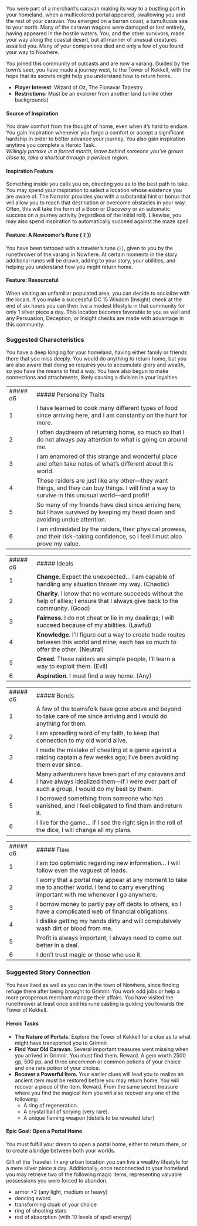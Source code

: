 You were part of a merchant’s caravan making its way to a bustling port in your homeland, when a multicolored portal appeared, swallowing you and the rest of your caravan. You emerged on a barren coast, a tumultuous sea to your north. Many of the caravan wagons were damaged or lost entirely, having appeared in the hostile waters. You, and the other survivors, made your way along the coastal desert, but all manner of unusual creatures assailed you. Many of your companions died and only a few of you found your way to Nowhere.

You joined this community of outcasts and are now a varang. Guided by the town’s seer, you have made a journey west, to the Tower of Kekkell, with the hope that its secrets might help you understand how to return home.
- **Player Interest**: Wizard of Oz, The Fionavar Tapestry 
- **Restrictions:** Must be an explorer from another land (unlike other backgrounds)

#### Source of Inspiration
You draw comfort from the thought of home, even when it’s hard to endure. You gain inspiration whenever you forgo a comfort or accept a significant hardship in order to better advance your journey.  You also gain inspiration anytime you complete a Heroic Task.<br>
*Willingly partake in a forced march, leave behind someone you’ve grown close to, take a shortcut through a perilous region.*

#### Inspiration Feature
Something inside you calls you on, directing you as to the best path to take. You may spend your inspiration to select a location whose existence you are aware of. The Narrator provides you with a substantial hint or bonus that will allow you to reach that destination or overcome obstacles in your way. Often, this will take the form of a Boon or Discovery or an automatic success on a journey activity (regardless of the initial roll). Likewise, you may also spend inspiration to automatically succeed against the maze spell.

#### Feature: A Newcomer’s Rune ( ᚱ ))

You have been tattooed with a traveler’s rune (ᚱ), given to you by the runethrower of the varang in Nowhere. At certain moments in the story additional runes will be drawn, adding to your story, your abilities, and helping you understand how you might return home.

  

#### Feature: Resourceful

When visiting an unfamiliar populated area, you can decide to socialize with the locals. If you make a successful DC 15 Wisdom (Insight) check at the end of six hours you can then live a modest lifestyle in that community for only 1 silver piece a day. This location becomes favorable to you as well and any Persuasion, Deception, or Insight checks are made with advantage in this community.

### Suggested Characteristics

You have a deep longing for your homeland, having either family or friends there that you miss deeply. You would do anything to return home, but you are also aware that doing so requires you to accumulate glory and wealth, so you have the means to find a way. You have also begun to make connections and attachments, likely causing a division in your loyalties.  

  

|   |   |
|---|---|
|##### d6|##### Personality Traits|
|1|I have learned to cook many different types of food since arriving here, and I am constantly on the hunt for more.|
|2|I often daydream of returning home, so much so that I do not always pay attention to what is going on around me.|
|3|I am enamored of this strange and wonderful place and often take notes of what’s different about this world.|
|4|These raiders are just like any other—they want things, and they can buy things. I will find a way to survive in this unusual world—and profit!|
|5|So many of my friends have died since arriving here, but I have survived by keeping my head down and avoiding undue attention.|
|6|I am intimidated by the raiders, their physical prowess, and their risk-taking confidence, so I feel I must also prove my value.|

|   |   |
|---|---|
|##### d6|##### Ideals|
|1|**Change.** Expect the unexpected… I am capable of handling any situation thrown my way. (Chaotic)|
|2|**Charity.** I know that no venture succeeds without the help of allies; I ensure that I always give back to the community. (Good)|
|3|**Fairness.** I do not cheat or lie in my dealings; I will succeed because of my abilities. (Lawful)|
|4|**Knowledge.** I’ll figure out a way to create trade routes between this world and mine; each has so much to offer the other. (Neutral)|
|5|**Greed.** These raiders are simple people, I’ll learn a way to exploit them. (Evil)|
|6|**Aspiration.** I must find a way home. (Any)|

|   |   |
|---|---|
|##### d6|##### Bonds|
|1|A few of the townsfolk have gone above and beyond to take care of me since arriving and I would do anything for them.|
|2|I am spreading word of my faith, to keep that connection to my old world alive.|
|3|I made the mistake of cheating at a game against a raiding captain a few weeks ago; I’ve been avoiding them ever since.|
|4|Many adventurers have been part of my caravans and I have always idealized them—if I were ever part of such a group, I would do my best by them.|
|5|I borrowed something from someone who has vanished, and I feel obligated to find them and return it.|
|6|I live for the game… if I see the right sign in the roll of the dice, I will change all my plans.|

|   |   |
|---|---|
|##### d6|##### Flaw|
|1|I am too optimistic regarding new information… I will follow even the vaguest of leads.|
|2|I worry that a portal may appear at any moment to take me to another world. I tend to carry everything important with me whenever I go anywhere.|
|3|I borrow money to partly pay off debts to others, so I have a complicated web of financial obligations.|
|4|I dislike getting my hands dirty and will compulsively wash dirt or blood from me.|
|5|Profit is always important; I always need to come out better in a deal.|
|6|I don’t trust magic or those who use it.|

### Suggested Story Connection  

You have lived as well as you can in the town of Nowhere, since finding refuge there after being brought to Grimnir. You work odd jobs or help a more prosperous merchant manage their affairs. You have visited the runethrower at least once and his rune casting is guiding you towards the Tower of Kekkell.

  

#### Heroic Tasks

  

- **The Nature of Portals.** Explore the Tower of Kekkell for a clue as to what might have transported you to Grimnir.  
- **Find Your Old Caravan.** Several important treasures went missing when you arrived in Grimnir. You must find them. Reward. A gem worth 2500 gp, 500 pp, and three uncommon or common potions of your choice and one rare potion of your choice.
- **Recover a Powerful Item.** Your earlier clues will lead you to realize an ancient item must be restored before you may return home. You will recover a piece of the item. Reward. From the same secret treasure where you find the magical item you will also recover any one of the following:
    - A ring of regeneration.
    - A crystal ball of scrying (very rare).
    - A unique flaming weapon (details to be revealed later)

  

#### Epic Goal: Open a Portal Home

You must fulfill your dream to open a portal home, either to return there, or to create a bridge between both your worlds.

  

Gift of the Traveler. In any urban location you can live a wealthy lifestyle for a mere silver piece a day. Additionally, once reconnected to your homeland you may retrieve two of the following magic items, representing valuable possessions you were forced to abandon.

- armor +2 (any light, medium or heavy)
- dancing sword
- transforming cloak of your choice
- ring of shooting stars
- rod of absorption (with 10 levels of spell energy)